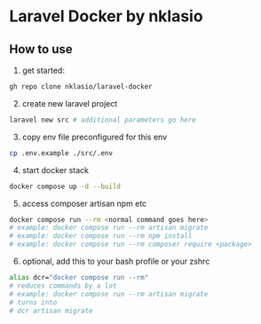 # Laravel Docker by nklasio

## How to use

1. get started:

```bash
gh repo clone nklasio/laravel-docker
```

2. create new laravel project

```bash
laravel new src # additional parameters go here
```

3. copy env file preconfigured for this env

```bash
cp .env.example ./src/.env
```

4. start docker stack

```bash
docker compose up -d --build
```

5. access composer artisan npm etc

```bash
docker compose run --rm <normal command goes here>
# example: docker compose run --rm artisan migrate
# example: docker compose run --rm npm install
# example: docker compose run --rm composer require <package>
```

6. optional, add this to your bash profile or your zshrc

```bash
alias dcr="docker compose run --rm"
# reduces commands by a lot
# example: docker compose run --rm artisan migrate
# turns into
# dcr artisan migrate
```

